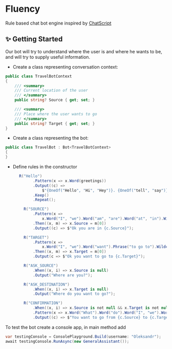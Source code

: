 # Fluency 

Rule based chat bot engine inspired by  [ChatScript](https://github.com/ChatScript/ChatScript)

## ✨ Getting Started

Our bot will try to understand where the user is and where he wants to be, and will try to supply
useful information.

- Create a class representing conversation context:

```csharp
public class TravelBotContext
{
    /// <summary>
    /// Current location of the user
    /// </summary>
    public string? Source { get; set; }

    /// <summary>
    /// Place where the user wants to go
    /// </summary>
    public string? Target { get; set; }
}
```

- Create a class representing the bot:

```csharp
public class TravelBot : Bot<TravelBotContext>
{
}


```

- Define rules in the constructor

```csharp
      R("Hello")
            .Pattern(x => x.Word(greetings))
            .Output((c) =>
                $"{OneOf("Hello", "Hi", "Hey")}. {OneOf("tell", "say")} me where you are and where do you want to {OneOf("travel", "go")}")
            .Keep()
            .Repeat();

        R("SOURCE")
            .Pattern(x =>
                x.Word("I", "we").Word("am", "are").Word("at", "in").Wildcard())
            .Then((x, m) => x.Source = m[0])
            .Output((c) => $"Ok you are in {c.Source}");

        R("TARGET")
            .Pattern(x =>
                x.Word("I", "we").Word("want").Phrase("to go to").Wildcard())
            .Then((x, m) => x.Target = m[0])
            .Output(c => $"Ok you want to go to {c.Target}");

        R("ASK_SOURCE")
            .When((x, i) => x.Source is null)
            .Output("Where are you?");

        R("ASK_DESTINATION")
            .When((x, i) => x.Target is null)
            .Output("Where do you want to go?");

        R("CONFIRMATION")
            .When((x, i) => x.Source is not null && x.Target is not null)
            .Pattern(x => x.Word("What").Word("do").Word("I", "we").Word("want", "desire"))
            .Output((c) => $"You want to go from {c.Source} to {c.Target}"); 
```
To test the bot create a console app, in main method add

```csharp
var testingConsole = ConsolePlayground.Build(username: "Oleksandr");
await testingConsole.RunAsync(new GeneralAssistant());
```